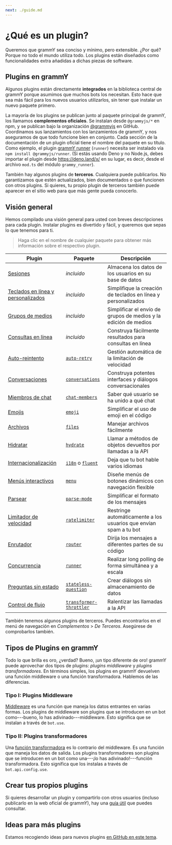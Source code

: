 ```yaml
---
next: ./guide.md
---
```


# ¿Qué es un plugin?

Queremos que grammY sea conciso y mínimo, pero extensible.
¿Por qué?
Porque no todo el mundo utiliza todo.
Los plugins están diseñados como funcionalidades extra añadidas a dichas piezas de software.

## Plugins en grammY

Algunos plugins están directamente **integrados** en la biblioteca central de grammY porque asumimos que muchos bots los necesitan.
Esto hace que sea más fácil para los nuevos usuarios utilizarlos, sin tener que instalar un nuevo paquete primero.

La mayoría de los plugins se publican junto al paquete principal de grammY, los llamamos **complementos oficiales**.
Se instalan desde `@grammyjs/*` en npm, y se publican bajo la organización [@grammyjs](https://github.com/grammyjs) en GitHub.
Coordinamos sus lanzamientos con los lanzamientos de grammY, y nos aseguramos de que todo funcione bien en conjunto.
Cada sección de la documentación de un plugin oficial tiene el nombre del paquete en su título.
Como ejemplo, el plugin [grammY runner](./runner.md) (`runner`) necesita ser instalado vía `npm install @grammyjs/runner`.
(Si estás usando Deno y no Node.js, debes importar el plugin desde <https://deno.land/x/> en su lugar, es decir, desde el archivo `mod.ts` del módulo `grammy_runner`).

También hay algunos plugins de **terceros**.
Cualquiera puede publicarlos.
No garantizamos que estén actualizados, bien documentados o que funcionen con otros plugins.
Si quieres, tu propio plugin de terceros también puede aparecer en el sitio web para que más gente pueda conocerlo.

## Visión general

Hemos compilado una visión general para usted con breves descripciones para cada plugin.
Instalar plugins es divertido y fácil, y queremos que sepas lo que tenemos para ti.

> Haga clic en el nombre de cualquier paquete para obtener más información sobre el respectivo plugin.

| Plugin                                              | Paquete                                               | Descripción                                                       |
| --------------------------------------------------- | ----------------------------------------------------- | ----------------------------------------------------------------- |
| [Sesiones](./session.md)                            | _incluido_                                            | Almacena los datos de los usuarios en su base de datos            |
| [Teclados en línea y personalizados](./keyboard.md) | _incluido_                                            | Simplifique la creación de teclados en línea y personalizados     |
| [Grupos de medios](./media-group.md)                | _incluido_                                            | Simplificar el envío de grupos de medios y la edición de medios   |
| [Consultas en línea](./inline-query.md)             | _incluido_                                            | Construya fácilmente resultados para consultas en línea           |
| [Auto-reintento](./auto-retry.md)                   | [`auto-retry`](./auto-retry.md)                       | Gestión automática de la limitación de velocidad                  |
| [Conversaciones](./conversations.md)                | [`conversations`](./conversations.md)                 | Construya potentes interfaces y diálogos conversacionales         |
| [Miembros de chat](./chat-members.md)               | [`chat-members`](./chat-members.md)                   | Saber qué usuario se ha unido a qué chat                          |
| [Emojis](./emoji.md)                                | [`emoji`](./emoji.md)                                 | Simplificar el uso de emoji en el código                          |
| [Archivos](./files.md)                              | [`files`](./files.md)                                 | Manejar archivos fácilmente                                       |
| [Hidratar](./hydrate.md)                            | [`hydrate`](./hydrate.md)                             | Llamar a métodos de objetos devueltos por llamadas a la API       |
| [Internacionalización](./i18n.md)                   | [`i18n`](./i18n.md) o [`fluent`](./fluent.md)        | Deja que tu bot hable varios idiomas                              |
| [Menús interactivos](./menu.md)                     | [`menu`](./menu.md)                                   | Diseñe menús de botones dinámicos con navegación flexible         |
| [Parsear](./parse-mode.md)                          | [`parse-mode`](./parse-mode.md)                       | Simplificar el formato de los mensajes                            |
| [Limitador de velocidad](./ratelimiter.md)          | [`ratelimiter`](./ratelimiter.md)                     | Restringe automáticamente a los usuarios que envían spam a tu bot |
| [Enrutador](./router.md)                            | [`router`](./router.md)                               | Dirija los mensajes a diferentes partes de su código              |
| [Concurrencia](./runner.md)                         | [`runner`](./runner.md)                               | Realizar long polling de forma simultánea y a escala              |
| [Preguntas sin estado](./stateless-question.md)     | [`stateless-question`](./stateless-question.md)       | Crear diálogos sin almacenamiento de datos                        |
| [Control de flujo](./transformer-throttler.md)      | [`transformer-throttler`](./transformer-throttler.md) | Ralentizar las llamadas a la API                                  |

También tenemos algunos plugins de terceros.
Puedes encontrarlos en el menú de navegación en _Complementos_ > _De Terceros_.
Asegúrese de comprobarlos también.

## Tipos de Plugins en grammY

Todo lo que brilla es oro, ¿verdad?
Bueno, ¡un tipo diferente de oro!
grammY puede aprovechar dos tipos de plugins: _plugins middleware_ y _plugins transformadores_.
En términos simples, los plugins en grammY devuelven una función middleware o una función transformadora.
Hablemos de las diferencias.

### Tipo I: Plugins Middleware

[Middleware](../guide/middleware.md) es una función que maneja los datos entrantes en varias formas.
Los plugins de middleware son plugins que se introducen en un bot como---bueno, lo has adivinado---middleware.
Esto significa que se instalan a través de `bot.use`.

### Tipo II: Plugins transformadores

Una [función transformadora](../advanced/transformers.md) es lo contrario del middleware.
Es una función que maneja los datos de salida.
Los plugins transformadores son plugins que se introducen en un bot como una---¡lo has adivinado!---función transformadora.
Esto significa que los instalas a través de `bot.api.config.use`.

## Crear tus propios plugins

Si quieres desarrollar un plugin y compartirlo con otros usuarios (incluso publicarlo en la web oficial de grammY), hay una [guía útil](./guide.md) que puedes consultar.

## Ideas para más plugins

Estamos recogiendo ideas para nuevos plugins [en GitHub en este tema](https://github.com/grammyjs/grammY/issues/110).
